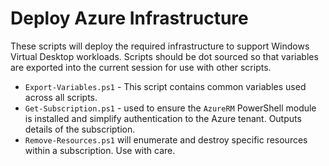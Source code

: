 # Deploy Azure Infrastructure

These scripts will deploy the required infrastructure to support Windows Virtual Desktop workloads. Scripts should be dot sourced so that variables are exported into the current session for use with other scripts.

* `Export-Variables.ps1` - This script contains common variables used across all scripts.
* `Get-Subscription.ps1` - used to ensure the `AzureRM` PowerShell module is installed and simplify authentication to the Azure tenant. Outputs details of the subscription.
* `Remove-Resources.ps1` will enumerate and destroy specific resources within a subscription. Use with care.
